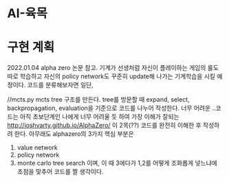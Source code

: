 # AI-육목

# 구현 계획

2022.01.04
alpha zero 논문 참고. 기계가 선생처럼 자신이 플레이하는 게임의 룰도 따로 학습하고 자신의 policy network도 꾸준히 update해 나가는 기계학습을 시킬 예정이다.
코드를 분류해보자면 일단,

//mcts.py
mcts tree 구조를 만든다.
tree를 방문할 때 expand, select, backpropagation, evaluation을 기준으로 코드를 나누어 작성한다.
너무 어려운 ..코드는 아직 초보단계인 나에게 너무 어려울 듯 하여 가장 이해가 잘되는 
http://joshvarty.github.io/AlphaZero/ 이 2목(??) 코드를 완전히 이해한 후 작성하려 한다.
아무래도 alphazero의 3가지 핵심 부분은
1. value network
2. policy network
3. monte carlo tree search 
이며, 이 때 3에다가 1,2를 어떻게 조화롭게 넣느냐에 초점을 맞추어 코드를 짤 생각이다.



